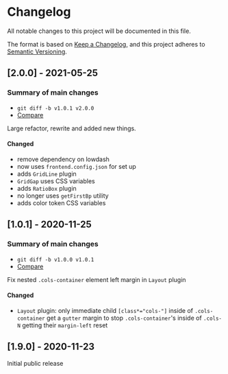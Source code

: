 # Changelog
All notable changes to this project will be documented in this file.

The format is based on [Keep a Changelog](https://keepachangelog.com/en/1.0.0/), and this project adheres to [Semantic Versioning](https://semver.org/spec/v2.0.0.html).

## [2.0.0] - 2021-05-25

### Summary of main changes

* `git diff -b v1.0.1 v2.0.0`
* [Compare](https://code.area17.com/a17/tailwind-plugins/-/compare/v1.0.1...v2.0.0)

Large refactor, rewrite and added new things.

#### Changed

* remove dependency on lowdash
* now uses `frontend.config.json` for set up
* adds `GridLine` plugin
* `GridGap` uses CSS variables
* adds `RatioBox` plugin
* no longer uses `getFirstBp` utility
* adds color token CSS variables


## [1.0.1] - 2020-11-25

### Summary of main changes

* `git diff -b v1.0.0 v1.0.1`
* [Compare](https://code.area17.com/a17/tailwind-plugins/compare/release%2F1.0.0...release%2F1.0.1)

Fix nested `.cols-container` element left margin in `Layout` plugin

#### Changed

* `Layout` plugin: only immediate child `[class*="cols-"]` inside of `.cols-container` get a `gutter` margin to stop `.cols-container`'s inside of `.cols-N` getting their `margin-left` reset


## [1.9.0] - 2020-11-23

Initial public release
